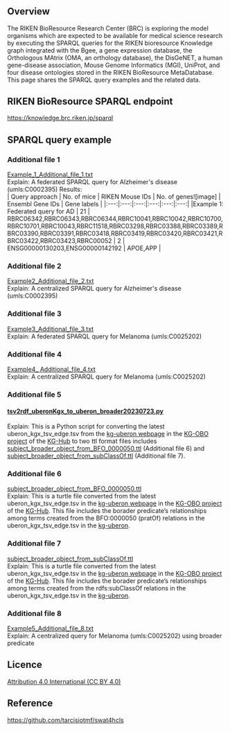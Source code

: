 #

## Overview
The RIKEN BioResource Research Center (BRC) is exploring the model organisms which are expected to be available for medical science research by executing the SPARQL queries for the RIKEN bioresource Knowledge graph integrated with the Bgee, a gene expression database, the Orthologous MAtrix (OMA, an orthology database), the DisGeNET, a human gene-disease association, Mouse Genome Informatics (MGI), UniProt, and four disease ontologies stored in the RIKEN BioResource MetaDatabase. This page shares the SPARQL query examples and the related data.

## RIKEN BioResource SPARQL endpoint
https://knowledge.brc.riken.jp/sparql  


## SPARQL query example
### Additional file 1
[Example_1_Additional_file_1.txt](https://github.com/kushidat/broaderPredicate_uberon/blob/main/Example1_Additional_file_1.txt)  
Explain: A federated SPARQL query for Alzheimer's disease (umls:C0002395) 
Results:  
| Query approach | No. of mice | RIKEN Mouse IDs | No. of genes![image] | Ensembl Gene IDs | Gene labels |
|:---:|:---:|:---:|:---:|:---:|:---:|
|Example 1: Federated query for AD | 21 | RBRC06342,RBRC06343,RBRC06344,RBRC10041,RBRC10042,RBRC10700,RBRC10701,RBRC10043,RBRC11518,RBRC03298,RBRC03388,RBRC03389,RBRC03390,RBRC03391,RBRC03418,RBRC03419,RBRC03420,RBRC03421,RBRC03422,RBRC03423,RBRC00052 | 2 | ENSG00000130203,ENSG00000142192 | APOE,APP |  


### Additional file 2 
[Example2_Additional_file_2.txt](https://github.com/kushidat/broaderPredicate_uberon/blob/main/Example2_Additional_file_2.txt)  
Explain: A centralized SPARQL query for Alzheimer's disease (umls:C0002395) 

### Additional file 3
[Example3_Additional_file_3.txt](https://github.com/kushidat/broaderPredicate_uberon/blob/main/Example3_Additional_file_3.txt)  
Explain: A federated SPARQL query for Melanoma (umls:C0025202)  

### Additional file 4
[Example4_ Additional_file_4.txt](https://github.com/kushidat/broaderPredicate_uberon/blob/main/Example4_Additional_file_4.txt )  
Explain: A centralized SPARQL query for Melanoma (umls:C0025202)   

### Additional file 5
#### [tsv2rdf_uberonKgx_to_uberon_broader20230723.py](https://github.com/kushidat/broaderPredicate_uberon/blob/main/tsv2rdf_uberonKgx_to_uberon_broader20230723.py)  
Explain: This is a Python script for converting the latest uberon_kgx_tsv_edge.tsv from the [kg-uberon webpage](https://kg-hub.berkeleybop.io/kg-obo/uberon/) in the [KG-OBO project](https://github.com/Knowledge-Graph-Hub/kg-obo) of the [KG-Hub](https://kghub.org/) to two ttl format files includes [subject_broader_object_from_BFO_0000050.ttl](https://github.com/kushidat/broaderPredicate_uberon/blob/main/subject_broader_object_from_BFO_0000050.ttl)  (Additional file 6) and [subject_broader_object_from_subClassOf.ttl](https://github.com/kushidat/broaderPredicate_uberon/blob/main/subject_broader_object_from_subClassOf.ttl) (Additional file 7).  

### Additional file 6
[subject_broader_object_from_BFO_0000050.ttl](https://github.com/kushidat/broaderPredicate_uberon/blob/main/subject_broader_object_from_BFO_0000050.ttl)  
Explain: This is a turtle file converted from the latest uberon_kgx_tsv_edge.tsv in the [kg-uberon webpage](https://kg-hub.berkeleybop.io/kg-obo/uberon/) in the [KG-OBO project](https://github.com/Knowledge-Graph-Hub/kg-obo) of the [KG-Hub](https://kghub.org/). This file includes the borader predicate’s relationships among terms created from the BFO:0000050 (pratOf) relations in the uberon_kgx_tsv_edge.tsv in the [kg-uberon](https://kg-hub.berkeleybop.io/kg-obo/uberon/).  

### Additional file 7
[subject_broader_object_from_subClassOf.ttl](https://github.com/kushidat/broaderPredicate_uberon/blob/main/subject_broader_object_from_subClassOf.ttl)  
Explain: This is a turtle file converted from the latest uberon_kgx_tsv_edge.tsv in the [kg-uberon webpage](https://kg-hub.berkeleybop.io/kg-obo/uberon/) in the [KG-OBO project](https://github.com/Knowledge-Graph-Hub/kg-obo) of the [KG-Hub](https://kghub.org/). This file includes the borader predicate’s relationships among terms created from the rdfs:subClassOf relations in the uberon_kgx_tsv_edge.tsv in the [kg-uberon](https://kg-hub.berkeleybop.io/kg-obo/uberon/).  

### Additional file 8
[Example5_Additional_file_8.txt](https://github.com/kushidat/broaderPredicate_uberon/blob/main/Example5_Additional_file_8.txt)  
Explain: A centralized query for Melanoma (umls:C0025202) using broader predicate    

## Licence
[Attribution 4.0 International (CC BY 4.0)](https://creativecommons.org/licenses/by/4.0/)

## Reference
https://github.com/tarcisiotmf/swat4hcls
